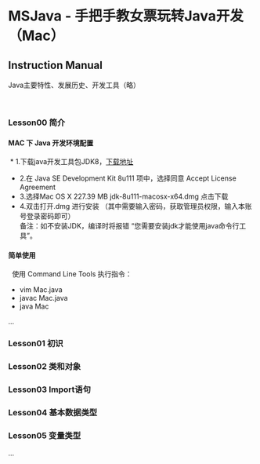 # MSJava - 手把手教女票玩转Java开发（Mac）
## Instruction Manual
Java主要特性、发展历史、开发工具（略）  

  
### Lesson00 简介
#### MAC 下 Java 开发环境配置
  * 1.下载java开发工具包JDK8，[下载地址](http://www.oracle.com/technetwork/java/jdk8-downloads-2133151.html)
  * 2.在 Java SE Development Kit 8u111 项中，选择同意 Accept License Agreement
  * 3.选择Mac OS X	227.39 MB  	jdk-8u111-macosx-x64.dmg 点击下载
  * 4.双击打开.dmg 进行安装 （其中需要输入密码，获取管理员权限，输入本账号登录密码即可）  
备注：如不安装JDK，编译时将报错 “您需要安装jdk才能使用java命令行工具”。
  
#### 简单使用
    使用 Command Line Tools 执行指令：
  * vim Mac.java       
  * javac Mac.java  
  * java Mac        
  
...
  
  
### Lesson01 初识
### Lesson02 类和对象
### Lesson03 Import语句
### Lesson04 基本数据类型
### Lesson05 变量类型
...
